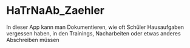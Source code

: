 # HaTrNaAb_Zaehler
In dieser App kann man Dokumentieren, wie oft Schüler Hausaufgaben vergessen haben, in den Trainings, Nacharbeiten  oder etwas anderes Abschreiben müssen
